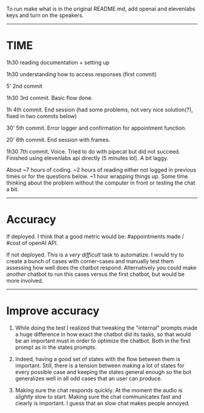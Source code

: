 To run make what is in the original README.md, add openai and elevenlabs keys and turn on the speakers.

---

# TIME
1h30 reading documentation + setting up

1h30 understanding how to access responses (first commit)

5' 2nd commit

1h30 3rd commit. Basic flow done.

1h 4th commit. End session (had some problems, not very nice solution(?), fixed in two commits below)

30' 5th commit. Error logger and confirmation for appointment function.

20' 6th commit. End session with frames.

1h30 7th commit. Voice. Tried to do with pipecat but did not succeed. Finished using elevenlabs api directly (5 minutes lol). A bit laggy.

About ~7 hours of coding. ~2 hours of reading either not logged in previous times or for the questions below. ~1 hour wrapping things up. Some time thinking about the problem without the computer in front or testing the chat a bit.

---

# Accuracy

If deployed. I think that a good metric would be: #appointments made / #cost of openAI API.

If not deployed. This is a _very difficult_ task to automatize. I would try to create a bunch of cases with corner-cases and manually test them assessing how well does the chatbot respond. Alternatively you could make _another_ chatbot to run this cases versus the first chatbot, but would be more involved.

---

# Improve accuracy

1. While doing the test I realized that tweaking the "internal" prompts made a huge difference in how exact the chatbot did its tasks, so that would be an important must in order to optimize the chatbot. Both in the first prompt as in the states prompts.

2. Indeed, having a good set of states with the flow between them is important. Still, there is a tension between making a lot of states for every possible case and keeping the states general enough so the bot generalizes well in all odd cases that an user can produce.

3. Making sure the chat responds quickly. At the moment the audio is _slightly_ slow to start. Making sure the chat communicates fast and clearly is important. I guess that an slow chat makes people annoyed.



